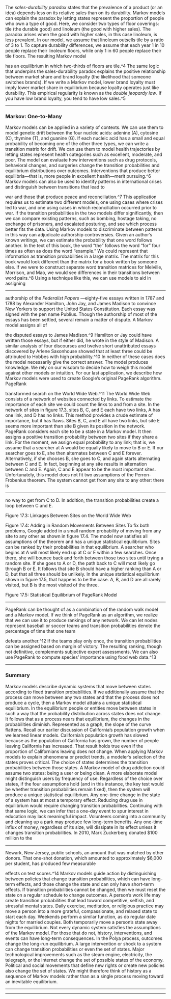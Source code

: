 The _sales-durability paradox_ states that the prevalence of a product (or an idea) depends less on its relative sales than on its durability. Markov models can explain the paradox by letting states represent the proportion of people who own a type of good. Here, we consider two types of floor coverings: tile (the durable good) and linoleum (the good with higher sales). The paradox arises when the good with higher sales, in this case linoleum, is less prevalent. In our model, we assume that linoleum outsells tile by a ratio of 3 to 1. To capture durability differences, we assume that each year 1 in 10 people replace their linoleum floors, while only 1 in 60 people replace their tile floors. The resulting Markov model 

has an equilibrium in which two-thirds of floors are tile.^4 The same logic that underpins the sales-durability paradox explains the positive relationship between market share and brand loyalty (the likelihood that someone switches brands). If we write a Markov model, lower brand loyalty must imply lower market share in equilibrium because loyalty operates just like durability. This empirical regularity is known as the _double jeopardy law_. If you have low brand loyalty, you tend to have low sales.^5 

---

### Markov: One-to-Many 

Markov models can be applied in a variety of contexts. We can use them to model genetic drift between the four nucleic acids: adenine (A), cytosine (C), thymine (T), and guanine (G). If each nucleic acid has a small and equal probability of becoming one of the other three types, we can write a transition matrix for drift. We can use them to model health trajectories by letting states represent health categories such as excellent, moderate, and poor. The model can evaluate how interventions such as drug protocols, behavioral changes, and surgeries change the transition probabilities and equilibrium distributions over outcomes. Interventions that produce better equilibria—that is, more people in excellent health—merit pursuing.^6 Markov models can also be used to identify patterns in international crises and distinguish between transitions that lead to 

war and those that produce peace and reconciliation.^7 This application requires us to estimate two different models, one using cases where crises led to war, and one using cases in which reconciliation occurred prior to war. If the transition probabilities in the two models differ significantly, then we can compare existing patterns, such as bombing, hostage taking, no exchange of prisoners, and escalated posturing, and see which process better fits the data. Using Markov models to discriminate between patterns in this way can adjudicate authorship controversies. Given an author’s known writings, we can estimate the probability that one word follows another. In the text of this book, the word “the” follows the word “for” four times as often as does the word “example.” We could represent that information as transition probabilities in a large matrix. The matrix for this book would look different than the matrix for a book written by someone else. If we were to construct separate word transition matrices for Melville, Morrison, and Mao, we would see differences in their transitions between word pairs.^8 Using a technique like this, we can use models to aid in assigning 

---

authorship of the _Federalist Papers_ —eighty-five essays written in 1787 and 1788 by Alexander Hamilton, John Jay, and James Madison to convince New Yorkers to support the United States Constitution. Each essay was signed with the pen name Publius. Though the authorship of most of the essays has been settled, several remain a matter of dispute. A Markov model assigns all of 

the disputed essays to James Madison.^9 Hamilton or Jay could have written those essays, but if either did, he wrote in the style of Madison. A similar analysis of four discourses and twelve short unattributed essays discovered by Arlene Saxonhouse showed that at least three could be attributed to Hobbes with high probability.^10 In neither of these cases does the model necessarily give the correct answer. The model produces knowledge. We rely on our wisdom to decide how to weigh this model against other models or intuition. For our last application, we describe how Markov models were used to create Google’s original PageRank algorithm. PageRank 

transformed search on the World Wide Web.^11 The World Wide Web consists of a network of websites connected by links. To estimate the importance of each site we could count the links to and from a site. In the network of sites in figure 17.3, sites B, C, and E each have two links, A has one link, and D has no links. This method provides a crude estimate of importance, but it has flaws. Sites B, C, and E all have two links, but site E seems more important than site B given its position in the network. PageRank considers each site to be a state in a Markov model. It then assigns a positive transition probability between two sites if they share a link. For the moment, we assign equal probability to any link; that is, we assume that a searcher at A would be equally likely to move to B or E. If our searcher goes to E, she then alternates between C and E forever. Alternatively, if she chooses B, she goes to C, and again starts alternating between C and E. In fact, beginning at any site results in alternation between C and E. Again, C and E appear to be the most important sites. Unfortunately, this model does not fit two assumptions of the Perron-Frobenius theorem. The system cannot get from any site to any other: there is 

---

no way to get from C to D. In addition, the transition probabilities create a loop between C and E. 

 Figure 17.3: Linkages Between Sites on the World Wide Web 

Figure 17.4: Adding in Random Movements Between Sites To fix both problems, Google added in a small random probability of moving from any site to any other as shown in figure 17.4. The model now satisfies all assumptions of the theorem and has a unique statistical equilibrium. Sites can be ranked by their probabilities in that equilibrium. A searcher who begins at A will most likely end up at C or E within a few searches. Once there, she will bounce back and forth between those two sites until trying a random site. If she goes to A or D, the path back to C will most likely go through B or E. It follows that site B should have a higher ranking than A or D, but that all three should be unlikely. In the unique statistical equilibrium shown in figure 17.5, that happens to be the case. A, B, and D are all rarely visited, but B is the most visited of the three. 

 Figure 17.5: Statistical Equilibrium of PageRank Model 

---

PageRank can be thought of as a combination of the random walk model and a Markov model. If we think of PageRank as an algorithm, we realize that we can use it to produce rankings of any network. We can let nodes represent baseball or soccer teams and transition probabilities denote the percentage of time that one team 

defeats another.^12 If the teams play only once, the transition probabilities can be assigned based on margin of victory. The resulting ranking, though not definitive, complements subjective expert assessments. We can also use PageRank to compute species’ importance using food web data.^13 

---

### Summary 

Markov models describe dynamic systems that move between states according to fixed transition probabilities. If we additionally assume that the process can move between any two states and that the process does not produce a cycle, then a Markov model attains a unique statistical equilibrium. In the equilibrium people or entities move between states in such a way that the probability distribution across states does not change. It follows that as a process nears that equilibrium, the changes in the probabilities diminish. Represented as a graph, the slope of the curve flattens. Recall our earlier discussion of California’s population growth when we learned linear models. California’s population growth has slowed because as the population of California has grown, the number of people leaving California has increased. That result holds true even if the proportion of Californians leaving does not change. When applying Markov models to explain phenomena or predict trends, a modeler’s selection of the states proves critical. The choice of states determines the transition probabilities between those states. A Markov model of drug addiction could assume two states: being a user or being clean. A more elaborate model might distinguish users by frequency of use. Regardless of the choice over states, if the four assumptions hold (and in this instance, the key test would be whether transition probabilities remain fixed), then the system will produce a unique statistical equilibrium. Any one-time change in the state of a system has at most a temporary effect. Reducing drug use in equilibrium would require changing transition probabilities. Continuing with that same logic, we can infer that a one-day event to spur interest in education may lack meaningful impact. Volunteers coming into a community and cleaning up a park may produce few long-term benefits. Any one-time influx of money, regardless of its size, will dissipate in its effect unless it changes transition probabilities. In 2010, Mark Zuckerberg donated $100 million to the 

---

Newark, New Jersey, public schools, an amount that was matched by other donors. That one-shot donation, which amounted to approximately $6,000 per student, has produced few measurable 

effects on test scores.^14 Markov models guide action by distinguishing between policies that change transition probabilities, which can have long-term effects, and those change the state and can only have short-term effects. If transition probabilities cannot be changed, then we must reset the state on a regular schedule to change outcomes. A person’s work life may create transition probabilities that lead toward competitive, selfish, and stressful mental states. Daily exercise, meditation, or religious practice may move a person into a more grateful, compassionate, and relaxed state to start each day. Weekends perform a similar function, as do regular date nights for married couples. Both temporarily move a person’s state away from the equilibrium. Not every dynamic system satisfies the assumptions of the Markov model. For those that do not, history, interventions, and events can have long-term consequences. In the Polya process, outcomes change the long-run equilibrium. A large intervention or shock to a system can change transition probabilities or even the set of states. Major technological improvements such as the steam engine, electricity, the telegraph, or the internet change the set of possible states of the economy. Political and social movements that define new rights or create new policies also change the set of states. We might therefore think of history as a sequence of Markov models rather than as a single process moving toward an inevitable equilibrium. 

---

---